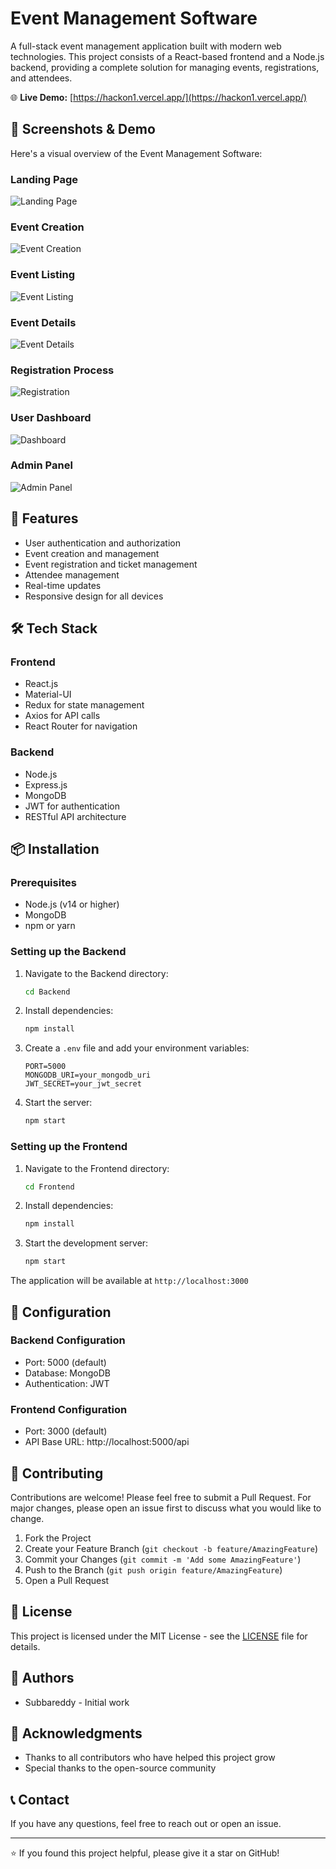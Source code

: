 # Event Management Software

A full-stack event management application built with modern web technologies. This project consists of a React-based frontend and a Node.js backend, providing a complete solution for managing events, registrations, and attendees.

🌐 **Live Demo:** [https://hackon1.vercel.app/](https://hackon1.vercel.app/)

## 📸 Screenshots & Demo

Here's a visual overview of the Event Management Software:

### Landing Page

![Landing Page](Demo/Screenshot%202025-03-03%20181458.png)

### Event Creation

![Event Creation](Demo/Screenshot%202025-03-03%20181521.png)

### Event Listing

![Event Listing](Demo/Screenshot%202025-03-03%20181541.png)

### Event Details

![Event Details](Demo/Screenshot%202025-03-03%20181556.png)

### Registration Process

![Registration](Demo/Screenshot%202025-03-03%20181614.png)

### User Dashboard

![Dashboard](Demo/Screenshot%202025-03-03%20181629.png)

### Admin Panel

![Admin Panel](Demo/Screenshot%202025-03-03%20181701.png)

## 🚀 Features

- User authentication and authorization
- Event creation and management
- Event registration and ticket management
- Attendee management
- Real-time updates
- Responsive design for all devices

## 🛠️ Tech Stack

### Frontend

- React.js
- Material-UI
- Redux for state management
- Axios for API calls
- React Router for navigation

### Backend

- Node.js
- Express.js
- MongoDB
- JWT for authentication
- RESTful API architecture

## 📦 Installation

### Prerequisites

- Node.js (v14 or higher)
- MongoDB
- npm or yarn

### Setting up the Backend

1. Navigate to the Backend directory:

   ```bash
   cd Backend
   ```

2. Install dependencies:

   ```bash
   npm install
   ```

3. Create a `.env` file and add your environment variables:

   ```
   PORT=5000
   MONGODB_URI=your_mongodb_uri
   JWT_SECRET=your_jwt_secret
   ```

4. Start the server:
   ```bash
   npm start
   ```

### Setting up the Frontend

1. Navigate to the Frontend directory:

   ```bash
   cd Frontend
   ```

2. Install dependencies:

   ```bash
   npm install
   ```

3. Start the development server:
   ```bash
   npm start
   ```

The application will be available at `http://localhost:3000`

## 🔧 Configuration

### Backend Configuration

- Port: 5000 (default)
- Database: MongoDB
- Authentication: JWT

### Frontend Configuration

- Port: 3000 (default)
- API Base URL: http://localhost:5000/api

## 🤝 Contributing

Contributions are welcome! Please feel free to submit a Pull Request. For major changes, please open an issue first to discuss what you would like to change.

1. Fork the Project
2. Create your Feature Branch (`git checkout -b feature/AmazingFeature`)
3. Commit your Changes (`git commit -m 'Add some AmazingFeature'`)
4. Push to the Branch (`git push origin feature/AmazingFeature`)
5. Open a Pull Request

## 📝 License

This project is licensed under the MIT License - see the [LICENSE](LICENSE) file for details.

## 👥 Authors

- Subbareddy - Initial work

## 🙏 Acknowledgments

- Thanks to all contributors who have helped this project grow
- Special thanks to the open-source community

## 📞 Contact

If you have any questions, feel free to reach out or open an issue.

---

⭐️ If you found this project helpful, please give it a star on GitHub!
